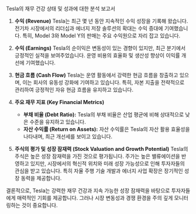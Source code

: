Tesla의 재무 건강 상태 및 성과에 대한 분석 보고서

1. **수익 (Revenue)**
   Tesla는 최근 몇 년 동안 지속적인 수익 성장을 기록해 왔습니다. 전기차 시장에서의 리더십과 에너지 저장 솔루션의 확대는 수익 증대에 기여했습니다. 특히, Model 3와 Model Y의 판매는 주요 수익원으로 자리 잡고 있습니다.

2. **수익 (Earnings)**
   Tesla의 순이익은 변동성이 있는 경향이 있지만, 최근 분기에서 긍정적인 실적을 보여주었습니다. 운영 비용의 효율화 및 생산성 향상이 이익률 개선에 기여했습니다.

3. **현금 흐름 (Cash Flow)**
   Tesla는 운영 활동에서 강력한 현금 흐름을 창출하고 있으며, 이는 회사의 유동성 강화에 기여하고 있습니다. 특히, 자본 지출을 전략적으로 관리하여 긍정적인 자유 현금 흐름을 유지하고 있습니다.

4. **주요 재무 지표 (Key Financial Metrics)**
   - **부채 비율 (Debt Ratio):** Tesla의 부채 비율은 산업 평균에 비해 상대적으로 낮은 수준을 유지하고 있습니다.
   - **자산 수익률 (Return on Assets):** 자산 수익률은 Tesla의 자산 활용 효율성을 나타내며, 최근 개선세를 보이고 있습니다.

5. **주식의 평가 및 성장 잠재력 (Stock Valuation and Growth Potential)**
   Tesla의 주식은 높은 성장 잠재력을 가진 것으로 평가됩니다. 주가는 높은 밸류에이션을 반영하고 있지만, 시장에서의 혁신적 위치와 미래 성장 가능성으로 인해 투자자들의 관심을 받고 있습니다. 특히 자율 주행 기술 개발과 에너지 사업 확장은 장기적인 성장 동력을 제공합니다.

결론적으로, Tesla는 강력한 재무 건강과 지속 가능한 성장 잠재력을 바탕으로 투자자들에게 매력적인 기회를 제공합니다. 그러나 시장 변동성과 경쟁 환경을 주의 깊게 모니터링하는 것이 중요합니다.